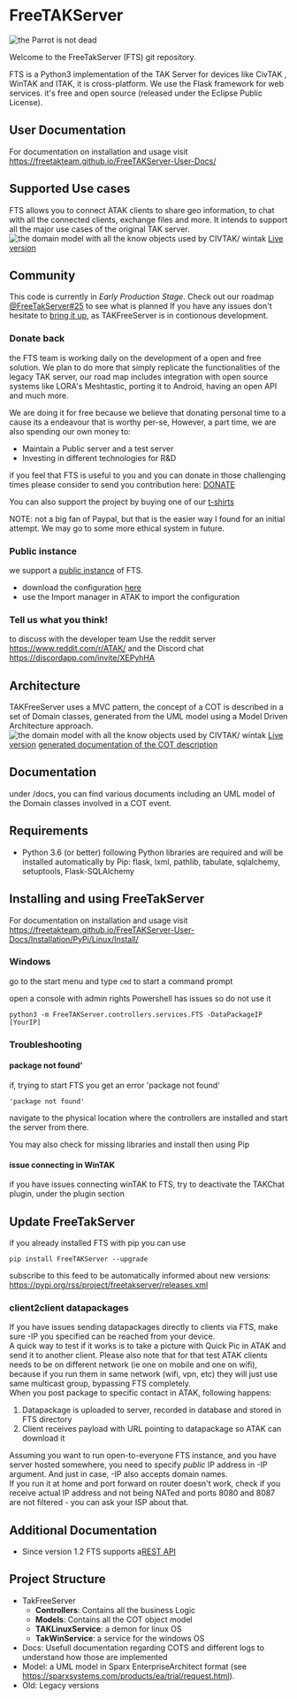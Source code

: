 # FreeTAKServer

![the Parrot is not dead](https://github.com/Tapawingo/FreeTakServer/blob/master/docs/FreeTakServer%20specs/FreeTakServerLogo.png?raw=true)

Welcome to the FreeTakServer (FTS) git repository.

FTS  is a Python3 implementation of the TAK Server for devices like CivTAK , WinTAK and ITAK, it is cross-platform. We use the Flask framework for web services. 
it's free and open source  (released under the Eclipse Public License).

## User Documentation
For documentation on installation and usage visit https://freetakteam.github.io/FreeTAKServer-User-Docs/

## Supported Use cases
FTS allows you to connect ATAK clients to share geo information, to chat with all the connected clients, exchange files and more.
It intends to support all the major use cases of the original TAK server.
![the domain model with all the know objects used by CIVTAK/ wintak](https://github.com/Tapawingo/TAKlib/blob/master/docs/FreeTakServer%20specs/FreeTak%20Use%20Case%20model.png?raw=true)
[Live version](http://pldemo.sparxsystems.us/TVHOG)

## Community 
This code is currently in *Early Production Stage*.
Check out our roadmap [@FreeTakServer#25](https://github.com/FreeTAKTeam/FreeTakServer/issues/25) to see what is planned
If you have any issues don't hesitate to [bring it up](https://github.com/Tapawingo/FreeTakServer/issues),  as TAKFreeServer is in contionous development.

### Donate back
the FTS team is working  daily on the development of a open and free solution. We plan to do more that simply replicate the functionalities of the legacy TAK server, our road map includes integration with open source systems like LORA's Meshtastic, porting it to Android, having an open API and much more.

We are doing it for free because we believe that donating personal time to a cause its a endeavour that is worthy per-se, However, a part time, we are also spending our own money  to:
- Maintain a Public server and a test server
- Investing in different technologies for R&D

if you feel that FTS is useful to you and you can donate in those challenging times please consider to send you contribution here:
[DONATE](https://www.paypal.com/cgi-bin/webscr?cmd=_donations&business=brothercorvo%40gmail.com&item_name=FreeTAKServer+R%26D&currency_code=CAD&source=url)

You can also support the project by buying one of our [t-shirts](http://tee.pub/lic/elARpZYCmaw)

NOTE:
not a big fan of Paypal, but that is the easier way I found for an initial attempt. We may go to some more ethical system in future.

### Public instance
we support a [public instance](https://www.reddit.com/r/ATAK/wiki/index/freetakserver) of FTS.
- download the configuration [here](https://drive.google.com/file/d/1IK1LfPN13EWikHaMyOuDDwIerNGz-Wli/view?usp=sharing)
- use the Import manager in ATAK to import the configuration

### Tell us what you think!
to discuss with the developer team
Use the reddit server 
https://www.reddit.com/r/ATAK/ 
and the Discord chat
https://discordapp.com/invite/XEPyhHA

## Architecture
TAKFreeServer uses a MVC pattern, the concept of a COT is described in a set of Domain classes, generated  from the UML model using a Model Driven Architecture approach.
![the domain model with all the know objects used by CIVTAK/ wintak](https://github.com/FreeTAKTeam/FreeTakServer/blob/master/docs/FreeTAKServer%20Model.png) [Live version](http://pldemo.sparxsystems.us/Ldsd4T)
[generated documentation of the COT description](https://github.com/FreeTAKTeam/FreeTakServer/blob/master/docs/FreeTakServer%20specs/COTDomainModel.pdf)

## Documentation
under /docs, you can find various documents including an UML model of the Domain classes involved in a COT event.

## Requirements
- Python  3.6 (or better)
following Python libraries are required and will be installed automatically by Pip: flask, lxml, pathlib, tabulate, sqlalchemy, setuptools, Flask-SQLAlchemy

## Installing and using FreeTakServer
For documentation on installation and usage visit https://freetakteam.github.io/FreeTAKServer-User-Docs/Installation/PyPi/Linux/Install/

### Windows
go to the start menu and type ```cmd``` to start a command prompt

open a console with admin rights
Powershell has issues so do not use it
```
python3 -m FreeTAKServer.controllers.services.FTS -DataPackageIP [YourIP]
```

### Troubleshooting
#### package not found'
if, trying to start FTS you get an error 'package not found'
```
'package not found'
```
navigate to the physical location where the controllers are installed and start the server from there.

You may also check for missing libraries and install then using Pip

#### issue connecting in WinTAK
if you have issues connecting winTAK to FTS, try to deactivate the TAKChat plugin, under the plugin section

## Update FreeTakServer
if you already installed FTS with pip you can use
```
pip install FreeTAKServer --upgrade
```
subscribe to this feed to be automatically informed about new versions:
https://pypi.org/rss/project/freetakserver/releases.xml

### client2client datapackages

If you have issues sending datapackages directly to clients via FTS, make sure -IP you specified can be reached from your device.  
A quick way to test if it works is to take a picture with Quick Pic in ATAK and send it to another client. Please also note that for that test ATAK clients needs to be on different network (ie one on mobile and one on wifi), because if you run them in same network (wifi, vpn, etc) they will just use same multicast group, bypassing FTS completely.  
When you post package to specific contact in ATAK, following happens:  

  1) Datapackage is uploaded to server, recorded in database and stored in FTS directory  
  2) Client receives payload with URL pointing to datapackage so ATAK can download it   

Assuming you want to run open-to-everyone FTS instance, and you have server hosted somewhere, you need to specify _public_ IP address in -IP argument. And just in case, -IP also accepts domain names.   
If you run it at home and port forward on router doesn't work, check if you receive actual IP address and not being NATed and ports 8080 and 8087 are not filtered - you can ask your ISP about that.

## Additional Documentation
  * Since version 1.2 FTS supports a[REST API](https://github.com/FreeTAKTeam/FreeTakServer/blob/master/REST_APIDoc.md)

##  Project Structure
- TakFreeServer
  - **Controllers**: Contains all the business Logic
  - **Models**: Contains all the COT object model
  - **TAKLinuxService**:   a demon for linux OS
  -  **TakWinService**: a service for the windows OS
- Docs: Usefull documentation regarding COTS and different logs to understand how those are implemented
- Model: a UML model in Sparx EnterpriseArchitect format (see https://sparxsystems.com/products/ea/trial/request.html).
- Old: Legacy versions
